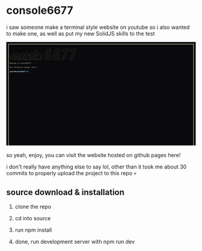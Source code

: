 # console6677
i saw someone make a terminal style website on youtube so i also wanted to make one, as well as put my new SolidJS skills to the test

![](preview.png?raw=true)

so yeah, enjoy, you can visit the website hosted on github pages here!

i don't really have anything else to say lol, other than it took me about 30 commits to properly upload the project to this repo 💀

## source download & installation
1) clone the repo

2) cd into source

3) run npm install

4) done, run development server with npm run dev
